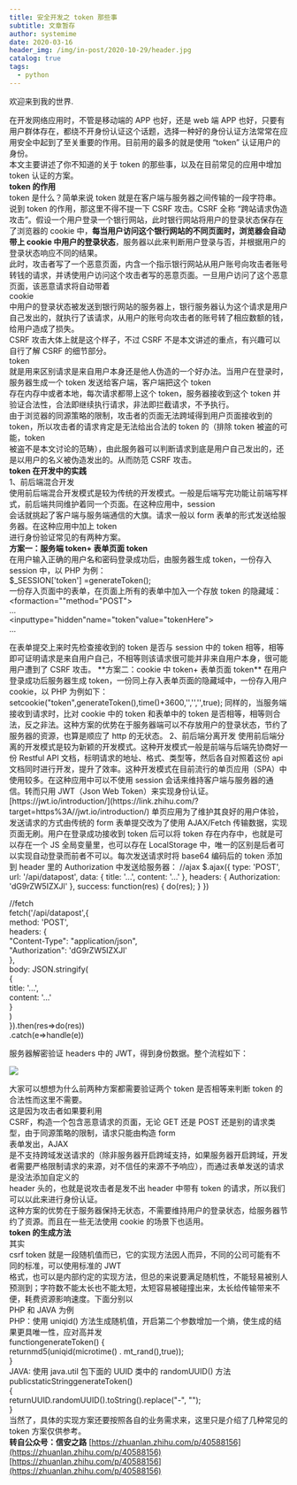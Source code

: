 ```yaml
---
title: 安全开发之 token 那些事
subtitle: 文章暂存
author: systemime
date: 2020-03-16
header_img: /img/in-post/2020-10-29/header.jpg
catalog: true
tags:
  - python
---
```


欢迎来到我的世界.

<!-- more -->

在开发网络应用时，不管是移动端的 APP 也好，还是 web 端 APP 也好，只要有用户群体存在，都绕不开身份认证这个话题，选择一种好的身份认证方法常常在应用安全中起到了至关重要的作用。目前用的最多的就是使用 “token” 认证用户的身份。  
本文主要讲述了你不知道的关于 token 的那些事，以及在目前常见的应用中增加 token 认证的方案。  
**token 的作用**  
token 是什么？简单来说 token 就是在客户端与服务器之间传输的一段字符串。  
说到 token 的作用，那这里不得不提一下 CSRF 攻击。CSRF 全称 “跨站请求伪造攻击”。假设一个用户登录一个银行网站，此时银行网站将用户的登录状态保存在了浏览器的 cookie 中，**每当用户访问这个银行网站的不同页面时，浏览器会自动带上 cookie 中用户的登录状态**，服务器以此来判断用户登录与否，并根据用户的登录状态响应不同的结果。  
此时，攻击者写了一个恶意页面，内含一个指示银行网站从用户账号向攻击者账号转钱的请求，并诱使用户访问这个攻击者写的恶意页面。一旦用户访问了这个恶意页面，该恶意请求将自动带着  
cookie  
中用户的登录状态被发送到银行网站的服务器上，银行服务器认为这个请求是用户自己发出的，就执行了该请求，从用户的账号向攻击者的账号转了相应数额的钱，给用户造成了损失。  
CSRF 攻击大体上就是这个样子，不过 CSRF 不是本文讲述的重点，有兴趣可以自行了解 CSRF 的细节部分。  
token  
就是用来区别请求是来自用户本身还是他人伪造的一个好办法。当用户在登录时，服务器生成一个 token 发送给客户端，客户端把这个 token  
存在内存中或者本地，每次请求都带上这个 token，服务器接收到这个 token 并验证合法性，合法即继续执行请求，非法即拦截请求，不予执行。  
由于浏览器的同源策略的限制，攻击者的页面无法跨域得到用户页面接收到的  
token，所以攻击者的请求肯定是无法给出合法的 token 的（排除 token 被盗的可能，token  
被盗不是本文讨论的范畴），由此服务器可以判断请求到底是用户自己发出的，还是以用户的名义被伪造发出的。从而防范 CSRF 攻击。  
**token 在开发中的实践**  
1、前后端混合开发  
使用前后端混合开发模式是较为传统的开发模式。一般是后端写完功能让前端写样式，前后端共同维护着同一个页面。在这种应用中，session  
会话就挑起了客户端与服务端通信的大旗。请求一般以 form 表单的形式发送给服务器。在这种应用中加上 token  
进行身份验证常见的有两种方案。  
**方案一：服务端 token+ 表单页面 token**  
在用户输入正确的用户名和密码登录成功后，由服务器生成 token，一份存入 session 中，以 PHP 为例：  
$\_SESSION\['token'] =generateToken();  
一份存入页面中的表单，在页面上所有的表单中加入一个存放 token 的隐藏域：  
&lt;formaction=""method="POST">  
...  
&lt;inputtype="hidden"name="token"value="tokenHere">  
...  

</form>  
在表单提交上来时先检查接收到的 token 是否与 session 中的 token 相等，相等即可证明请求是来自用户自己，不相等则该请求很可能并非来自用户本身，很可能用户遭到了 CSRF 攻击。  
**方案二：cookie 中 token+ 表单页面 token**  
在用户登录成功后服务器生成 token，一份同上存入表单页面的隐藏域中，一份存入用户 cookie，以 PHP 为例如下：  
setcookie("token",generateToken(),time()+3600,'','','',true);  
同样的，当服务端接收到请求时，比对 cookie 中的 token 和表单中的 token 是否相等，相等则合法，反之非法。这种方案的优势在于服务器端可以不存放用户的登录状态，节约了服务器的资源，也算是顺应了 http 的无状态。  
2、前后端分离开发  
使用前后端分离的开发模式是较为新颖的开发模式。这种开发模式一般是前端与后端先协商好一份  
Restful API 文档，标明请求的地址、格式、类型等，然后各自对照着这份 api  
文档同时进行开发，提升了效率。这种开发模式在目前流行的单页应用（SPA）中使用较多。在这种应用中可以不使用 session  
会话来维持客户端与服务器的通信。转而只用 JWT（Json Web Token）来实现身份认证。  
[https://jwt.io/introduction/](https://link.zhihu.com/?target=https%3A//jwt.io/introduction/)  
单页应用为了维护其良好的用户体验，发送请求的方式由传统的  
form 表单提交改为了使用 AJAX/Fetch 传输数据，实现页面无刷。用户在登录成功接收到 token 后可以将 token  
存在内存中，也就是可以存在一个 JS 全局变量里，也可以存在 LocalStorage  
中，唯一的区别是后者可以实现自动登录而前者不可以。每次发送请求时将 base64 编码后的 token 添加到 header 里的  
Authorization 中发送给服务器：  
//ajax  
$.ajax({  
type: 'POST',  
url: '/api/datapost',  
data: {  
title: '...',  
content: '...'  
},  
headers: {  
Authorization: 'dG9rZW5IZXJl'  
},  
success: function(res) {  
do(res);  
}  
})

//fetch  
fetch('/api/datapost',{  
method: 'POST',  
headers: {  
"Content-Type": "application/json",  
"Authorization": 'dG9rZW5IZXJl'  
},  
body: JSON.stringify(  
{  
title: '...',  
content: '...'  
}  
)  
}).then(res=>do(res))  
.catch(e=>handle(e))

服务器解密验证 headers 中的 JWT，得到身份数据。整个流程如下：

![](https://pic1.zhimg.com/v2-90db3e35dd388c693dfc4cba4984e988_b.jpg)

大家可以想想为什么前两种方案都需要验证两个 token 是否相等来判断 token 的合法性而这里不需要。  
这是因为攻击者如果要利用  
CSRF，构造一个包含恶意请求的页面，无论 GET 还是 POST 还是别的请求类型，由于同源策略的限制，请求只能由构造 form  
表单发出，AJAX  
是不支持跨域发送请求的（除非服务器开启跨域支持，如果服务器开启跨域，开发者需要严格限制请求的来源，对不信任的来源不予响应），而通过表单发送的请求是没法添加自定义的  
header 头的，也就是说攻击者是发不出 header 中带有 token 的请求，所以我们可以以此来进行身份认证。  
这种方案的优势在于服务器保持无状态，不需要维持用户的登录状态，给服务器节约了资源。而且在一些无法使用 cookie 的场景下也适用。  
**token 的生成方法**  
其实  
csrf token 就是一段随机值而已，它的实现方法因人而异，不同的公司可能有不同的标准，可以使用标准的 JWT  
格式，也可以是内部约定的实现方法，但总的来说要满足随机性，不能轻易被别人预测到；字符数不能太长也不能太短，太短容易被碰撞出来，太长给传输带来不便，耗费资源影响速度。下面分别以  
PHP 和 JAVA 为例  
PHP：使用 uniqid() 方法生成随机值，开启第二个参数增加一个熵，使生成的结果更具唯一性，应对高并发  
functiongenerateToken() {  
returnmd5(uniqid(microtime() . mt_rand(),true));  
}  
JAVA: 使用 java.util 包下面的 UUID 类中的 randomUUID() 方法  
publicstaticStringgenerateToken()  
{  
returnUUID.randomUUID().toString().replace("-", "");  
}  
当然了，具体的实现方案还要按照各自的业务需求来，这里只是介绍了几种常见的 token 方案仅供参考。  
**转自公众号：信安之路** 
 [https://zhuanlan.zhihu.com/p/40588156](https://zhuanlan.zhihu.com/p/40588156) 
 [https://zhuanlan.zhihu.com/p/40588156](https://zhuanlan.zhihu.com/p/40588156)
